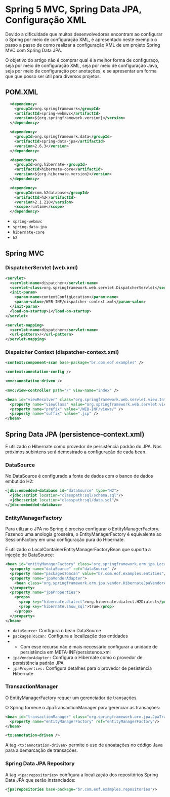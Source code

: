 # Spring 5 MVC, Spring Data JPA, Configuração XML

Devido a dificuldade que muitos desenvolvedores encontram ao configurar o Spring por meio de configuração XML, é apresentado neste exemplo o passo a passo de como realizar a configuração XML de um projeto Spring MVC com Spring Data JPA.

O objetivo do artigo não é comprar qual é a melhor forma de configuraço, seja por meio de configuração XML, seja por meio de configuração Java, seja por meio de configuração por anotações, e se apresentar um forma que que posso ser útil para diversos projetos.

## POM.XML

```XML
  <dependency>
    <groupId>org.springframework</groupId>
    <artifactId>spring-webmvc</artifactId>
    <version>${org.springframework.version}</version>
  </dependency>

  <dependency>
    <groupId>org.springframework.data</groupId>
    <artifactId>spring-data-jpa</artifactId>
    <version>2.6.3</version>
  </dependency>

  <dependency>
    <groupId>org.hibernate</groupId>
    <artifactId>hibernate-core</artifactId>
    <version>${org.hibernate.version}</version>
  </dependency>

  <dependency>
    <groupId>com.h2database</groupId>
    <artifactId>h2</artifactId>
    <version>2.1.210</version>
    <scope>runtime</scope>
  </dependency>
```

* `spring-webmvc`
* `spring-data-jpa`
* `hibernate-core`
* `h2`

## Spring MVC

### DispatcherServlet (web.xml)

```XML
<servlet>
  <servlet-name>dispatcher</servlet-name>
  <servlet-class>org.springframework.web.servlet.DispatcherServlet</servlet-class>
  <init-param>
    <param-name>contextConfigLocation</param-name>
    <param-value>/WEB-INF/dispatcher-context.xml</param-value>
  </init-param>
  <load-on-startup>1</load-on-startup>
</servlet>

<servlet-mapping>
  <servlet-name>dispatcher</servlet-name>
  <url-pattern>/</url-pattern>
</servlet-mapping>
```

### Dispatcher Context (dispatcher-context.xml)

```XML
<context:component-scan base-package="br.com.eof.examples" />	

<context:annotation-config />

<mvc:annotation-driven />
	
<mvc:view-controller path="/" view-name="index" />

<bean id="viewResolver" class="org.springframework.web.servlet.view.InternalResourceViewResolver">
  <property name="viewClass" value="org.springframework.web.servlet.view.JstlView" />
  <property name="prefix" value="/WEB-INF/views/" />
  <property name="suffix" value=".jsp" />
</bean>
```

## Spring Data JPA (persistence-context.xml)

É utilizado o Hibernate como provedor de persistência padrão do JPA. Nos próximos subintens será demostrado a configuração de cada bean.

### DataSource

No DataSource é configurado a fonte de dados com o banco de dados embutido H2: 

```XML
<jdbc:embedded-database id="dataSource" type="H2">
  <jdbc:script location="classpath:sql/schema.sql"/>
  <jdbc:script location="classpath:sql/data.sql"/>
</jdbc:embedded-database>
```

### EntityManagerFactory

Para utlizar o JPA no Spring é preciso configurar o EntityManagerFactory. Fazendo uma anologia grosseira, o EntityManagerFactory é equivalente ao SessionFactory em uma configuração pura do Hibernate.

É utilizado o LocalContainerEntityManagerFactoryBean que suporta a injeção de DataSource:

```XML
<bean id="entityManagerFactory" class="org.springframework.orm.jpa.LocalContainerEntityManagerFactoryBean">
  <property name="dataSource" ref="dataSource" />
  <property name="packagesToScan" value="br.com.eof.examples.entities"/>
  <property name="jpaVendorAdapter">
    <bean class="org.springframework.orm.jpa.vendor.HibernateJpaVendorAdapter"/>
  </property>
  <property name="jpaProperties">
    <props>
      <prop key="hibernate.dialect">org.hibernate.dialect.H2Dialect</prop> 
      <prop key="hibernate.show_sql">true</prop>
    </props>
  </property>
</bean>
```
* `dataSource:` Configura o bean DataSource
* `packagesToScan:` Configura a localização das entidades
* * Com esse recurso não é mais necessário configurar a unidade de persistência em META-INF/persistence.xml 
* `jpaVendorAdapter:` Configura o Hibernate como o provedor de persistência padrão JPA
* `jpaProperties:` Configura detalhes para o provedor de pesistência Hibernate

### TransactionManager

O EntityManagerFactory requer um gerenciador de transações.

O Spring fornece o JpaTransactionManager para gerenciar as transações:

```XML
<bean id="transactionManager" class="org.springframework.orm.jpa.JpaTransactionManager">
  <property name="entityManagerFactory" ref="entityManagerFactory"/>
</bean>

<tx:annotation-driven />
```
A tag `<tx:annotation-driven>` permite o uso de anoatações no código Java para  a demarcação de transações.

### Spring Data JPA Repository

A tag `<jpa:repositories>` configura a localização dos repositórios Spring Data JPA que serão instanciados:

```XML
<jpa:repositories base-package="br.com.eof.examples.repositories"/>
```
